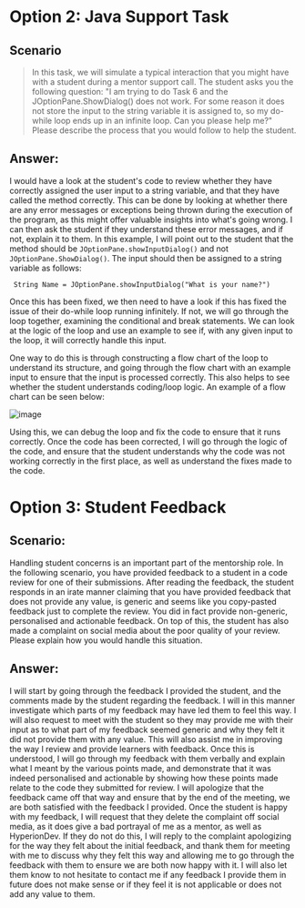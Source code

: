 <h1> Option 2: Java Support Task </h1>

<h2> Scenario </h2>

> In this task, we will simulate a typical interaction that you might have with
a student during a mentor support call.
> The student asks you the following question:
> "I am trying to do Task 6 and the JOptionPane.ShowDialog() does not work.
> For some reason it does not store the input to the string variable it is
> assigned to, so my do-while loop ends up in an infinite loop. Can you please help me?"
> Please describe the process that you would follow to help the student.


<h2> Answer: </h2>

I would have a look at the student's code to review whether they have correctly assigned the user input to a string variable, and that they have called the method correctly. This can be done by looking at whether there are any error messages or exceptions being thrown during the execution of the program, as this might offer valuable insights into what's going wrong. I can then ask the student if they understand these error messages, and if not, explain it to them. In this example, I will point out to the student that the method should be ```` JOptionPane.showInputDialog() ```` and not ```` JOptionPane.ShowDialog() ````. The input should then be assigned to a string variable as follows:

````
 String Name = JOptionPane.showInputDialog("What is your name?")
````
Once this has been fixed, we then need to have a look if this has fixed the issue of their do-while loop running infinitely.
If not, we will go through the loop together, examining the conditional and break statements. We can look at the logic of the loop and use an example to see if, with any given input to the loop, it will correctly handle this input.

One way to do this is through constructing a flow chart of the loop to understand its structure, and going through the flow chart with an example input to ensure that the input is processed correctly. This also helps to see whether the student understands coding/loop logic. An example of a flow chart can be seen below:

![image](https://github.com/TarynNicole/HyperionDev-_Coding_Mentor_Take_Home_Test/assets/70257895/65c58bbc-e6b8-4f48-b0c2-816a5e9caf5e)

Using this, we can debug the loop and fix the code to ensure that it runs correctly.
Once the code has been corrected, I will go through the logic of the code, and ensure that the student understands why the code was not working correctly in the first place, as well as understand the fixes made to the code.

<h1> Option 3: Student Feedback </h1>

<h2> Scenario: </h2>
Handling student concerns is an important part of the mentorship role. In the following scenario, you have provided feedback to a student in a
code review for one of their submissions. After reading the feedback, the
student responds in an irate manner claiming that you have provided
feedback that does not provide any value, is generic and seems like you
copy-pasted feedback just to complete the review. You did in fact provide
non-generic, personalised and actionable feedback. On top of this, the
student has also made a complaint on social media about the poor quality
of your review. Please explain how you would handle this situation.

<h2> Answer: </h2>

I will start by going through the feedback I provided the student, and the comments made by the student regarding the feedback. I will in this manner investigate which parts of my feedback may have led them to feel this way. I will also request to meet with the student so they may provide me with their input as to what part of my feedback seemed generic and why they felt it did not provide them with any value. This will also assist me in improving the way I review and provide learners with feedback.
Once this is understood, I will go through my feedback with them verbally and explain what I meant by the various points made, and demonstrate that it was indeed personalised and actionable by showing how these points made relate to the code they submitted for review. I will apologize that the feedback came off that way and ensure that by the end of the meeting, we are both satisfied with the feedback I provided. Once the student is happy with my feedback, I will request that they delete the complaint off social media, as it does give a bad portrayal of me as a mentor, as well as HyperionDev. If they do not do this, I will reply to the complaint apologizing for the way they felt about the initial feedback, and thank them for meeting with me to discuss why they felt this way and allowing me to go through the feedback with them to ensure we are both now happy with it.
I will also let them know to not hesitate to contact me if any feedback I provide them in future does not make sense or if they feel it is not applicable or does not add any value to them.







